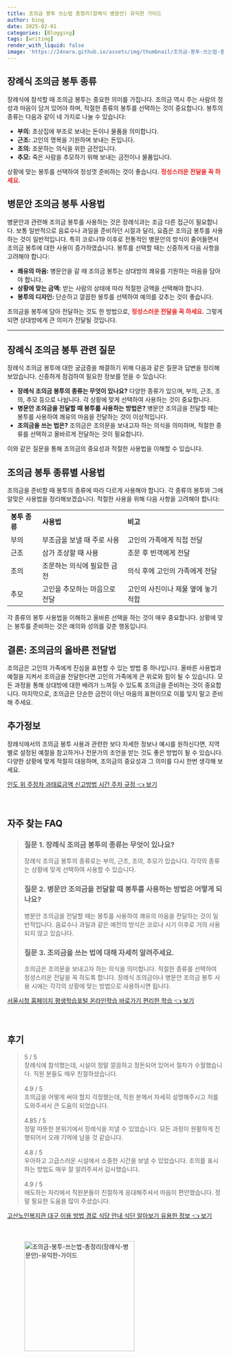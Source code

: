 ```yaml
---
title: 조의금 봉투 쓰는법 총정리(장례식 병문안) 유익한 가이드
author: bing
date: 2025-02-01
categories: [Blogging]
tags: [writing]
render_with_liquid: false
image: 'https://24nara.github.io/assets/img/thumbnail/조의금-봉투-쓰는법-총정리(장례식-병문안)-유익한-가이드.webp'
---
```



<h2 id='장례식_조의금_봉투_종류'>장례식 조의금 봉투 종류</h2>

<p>장례식에 참석할 때 조의금 봉투는 중요한 의미를 가집니다. 조의금 역시 주는 사람의 정성과 마음이 담겨 있어야 하며, 적절한 종류의 봉투를 선택하는 것이 중요합니다. 봉투의 종류는 다음과 같이 네 가지로 나눌 수 있습니다:</p>

<ul>
    <li><b>부의:</b> 초상집에 부조로 보내는 돈이나 물품을 의미합니다.</li>
    <li><b>근조:</b> 고인의 명복을 기원하며 보내는 돈입니다.</li>
    <li><b>조의:</b> 조문하는 의식을 위한 금전입니다.</li>
    <li><b>추모:</b> 죽은 사람을 추모하기 위해 보내는 금전이나 물품입니다.</li>
</ul>

<p>상황에 맞는 봉투를 선택하여 정성껏 준비하는 것이 좋습니다. <b><span style="color: #ee2323;">정성스러운 전달을 꼭 하세요.</span></b></p>

<h2 id='병문안_조의금_봉투_사용법'>병문안 조의금 봉투 사용법</h2>

<p>병문안과 관련해 조의금 봉투를 사용하는 것은 장례식과는 조금 다른 접근이 필요합니다. 보통 일반적으로 음료수나 과일을 준비하던 시절과 달리, 요즘은 조의금 봉투를 사용하는 것이 일반적입니다. 특히 코로나19 이후로 전통적인 병문안의 방식이 줄어들면서 조의금 봉투에 대한 사용이 증가하였습니다. 봉투를 선택할 때는 신중하게 다음 사항을 고려해야 합니다:</p>

<ul>
    <li><b>쾌유의 마음:</b> 병문안을 갈 때 조의금 봉투는 상대방의 쾌유를 기원하는 마음을 담아야 합니다.</li>
    <li><b>상황에 맞는 금액:</b> 받는 사람의 상태에 따라 적절한 금액을 선택해야 합니다.</li>
    <li><b>봉투의 디자인:</b> 단순하고 깔끔한 봉투를 선택하여 예의를 갖추는 것이 좋습니다.</li>
</ul>

<p>조의금을 봉투에 담아 전달하는 것도 한 방법으로, <b><span style="color: #ee2323;">정성스러운 전달을 꼭 하세요.</span></b> 그렇게 되면 상대방에게 큰 의미가 전달될 것입니다.</p>

<hr />

<h2 id='장례식_조의금_봉투_질문'>장례식 조의금 봉투 관련 질문</h2>

<p>장례식 조의금 봉투에 대한 궁금증을 해결하기 위해 다음과 같은 질문과 답변을 정리해보았습니다. 신중하게 점검하여 필요한 정보를 얻을 수 있습니다:</p>

<ul>
    <li><b>장례식 조의금 봉투의 종류는 무엇이 있나요?</b> 다양한 종류가 있으며, 부의, 근조, 조의, 추모 등으로 나뉩니다. 각 상황에 맞게 선택하여 사용하는 것이 중요합니다.</li>
    <li><b>병문안 조의금을 전달할 때 봉투를 사용하는 방법은?</b> 병문안 조의금을 전달할 때는 봉투를 사용하여 쾌유의 마음을 전달하는 것이 이상적입니다.</li>
    <li><b>조의금을 쓰는 법은?</b> 조의금은 조의문을 보내고자 하는 의식을 의미하며, 적절한 종류를 선택하고 올바르게 전달하는 것이 필요합니다.</li>
</ul>

<p>이와 같은 질문을 통해 조의금의 중요성과 적절한 사용법을 이해할 수 있습니다.</p>

<h2 id='조의금_봉투_종류별_사용법'>조의금 봉투 종류별 사용법</h2>

<p>조의금을 준비할 때 봉투의 종류에 따라 다르게 사용해야 합니다. 각 종류의 봉투와 그에 알맞은 사용법을 정리해보겠습니다. 적절한 사용을 위해 다음 사항을 고려해야 합니다:</p>

<table>
    <tr>
        <td><b>봉투 종류</b></td>
        <td><b>사용법</b></td>
        <td><b>비고</b></td>
    </tr>
    <tr>
        <td>부의</td>
        <td>부조금을 보낼 때 주로 사용</td>
        <td>고인의 가족에게 직접 전달</td>
    </tr>
    <tr>
        <td>근조</td>
        <td>삼가 조상할 때 사용</td>
        <td>조문 후 빈객에게 전달</td>
    </tr>
    <tr>
        <td>조의</td>
        <td>조문하는 의식에 필요한 금전</td>
        <td>의식 후에 고인의 가족에게 전달</td>
    </tr>
    <tr>
        <td>추모</td>
        <td>고인을 추모하는 마음으로 전달</td>
        <td>고인의 사진이나 제물 옆에 놓기 적합</td>
    </tr>
</table>

<p>각 종류의 봉투 사용법을 이해하고 올바른 선택을 하는 것이 매우 중요합니다. 상황에 맞는 봉투를 준비하는 것은 예의와 성의를 갖춘 행동입니다.</p>

<h2 id='결론_조의금_올바른_전달법'>결론: 조의금의 올바른 전달법</h2>

<p>조의금은 고인의 가족에게 진심을 표현할 수 있는 방법 중 하나입니다. 올바른 사용법과 예절을 지켜서 조의금을 전달한다면 고인의 가족에게 큰 위로와 힘이 될 수 있습니다. 모든 과정을 통해 상대방에 대한 배려가 느껴질 수 있도록 조의금을 준비하는 것이 중요합니다. 마지막으로, 조의금은 단순한 금전이 아닌 마음의 표현이므로 이를 잊지 말고 준비해 주세요.</p>

<h2 id='추가정보'>추가정보</h2>

<p>장례식에서의 조의금 봉투 사용과 관련한 보다 자세한 정보나 예시를 원하신다면, 지역별로 설정된 예절을 참고하거나 전문가의 조언을 받는 것도 좋은 방법이 될 수 있습니다. 다양한 상황에 맞게 적절히 대응하며, 조의금의 중요성과 그 의미를 다시 한번 생각해 보세요.</p>


<p><a class="click-button" title="인도 위 주정차 과태료금액 신고방법 시간 주차 규정" href="https://24nara.github.io/posts/%EC%9D%B8%EB%8F%84-%EC%9C%84-%EC%A3%BC%EC%A0%95%EC%B0%A8-%EA%B3%BC%ED%83%9C%EB%A3%8C%EA%B8%88%EC%95%A1-%EC%8B%A0%EA%B3%A0%EB%B0%A9%EB%B2%95-%EC%8B%9C%EA%B0%84-%EC%A3%BC%EC%B0%A8-%EA%B7%9C%EC%A0%95/" rel="dofollow">인도 위 주정차 과태료금액 신고방법 시간 주차 규정 👈 보기</a></p><br>
<h2 id='자주_찾는_FAQ'>자주 찾는 FAQ</h2>
<div itemscope="" itemtype="https://schema.org/FAQPage"> 
<blockquote> 
<div itemscope="" itemprop="mainEntity" itemtype="https://schema.org/Question"> 
<h3 itemprop="name">질문 1. 장례식 조의금 봉투의 종류는 무엇이 있나요?</h3> 
<div itemscope="" itemprop="acceptedAnswer" itemtype="https://schema.org/Answer"> 
<span itemprop="text"> 
<p>장례식 조의금 봉투의 종류로는 부의, 근조, 조의, 추모가 있습니다. 각각의 종류는 상황에 맞게 선택하여 사용할 수 있습니다.</p> 
</span> 
</div> 
</div> 

<div itemscope="" itemprop="mainEntity" itemtype="https://schema.org/Question"> 
<h3 itemprop="name">질문 2. 병문안 조의금을 전달할 때 봉투를 사용하는 방법은 어떻게 되나요?</h3> 
<div itemscope="" itemprop="acceptedAnswer" itemtype="https://schema.org/Answer"> 
<span itemprop="text"> 
<p>병문안 조의금을 전달할 때는 봉투를 사용하여 쾌유의 마음을 전달하는 것이 일반적입니다. 음료수나 과일과 같은 예전의 방식은 코로나 시기 이후로 거의 사용되지 않고 있습니다.</p> 
</span> 
</div> 
</div> 

<div itemscope="" itemprop="mainEntity" itemtype="https://schema.org/Question"> 
<h3 itemprop="name">질문 3. 조의금을 쓰는 법에 대해 자세히 알려주세요.</h3> 
<div itemscope="" itemprop="acceptedAnswer" itemtype="https://schema.org/Answer"> 
<span itemprop="text"> 
<p>조의금은 조의문을 보내고자 하는 의식을 의미합니다. 적절한 종류를 선택하여 정성스러운 전달을 꼭 하도록 합니다. 장례식 조의금이나 병문안 조의금 봉투 사용 시에는 각각의 상황에 맞는 방법으로 사용하시면 됩니다.</p> 
</span> 
</div> 
</div> 
</blockquote> 
</div>
<p><a class="click-button" title="서울시청 홈페이지 평생학습포털 온라인학습 바로가기 편리한 학습" href="https://24nara.github.io/posts/%EC%84%9C%EC%9A%B8%EC%8B%9C%EC%B2%AD-%ED%99%88%ED%8E%98%EC%9D%B4%EC%A7%80-%ED%8F%89%EC%83%9D%ED%95%99%EC%8A%B5%ED%8F%AC%ED%84%B8-%EC%98%A8%EB%9D%BC%EC%9D%B8%ED%95%99%EC%8A%B5-%EB%B0%94%EB%A1%9C%EA%B0%80%EA%B8%B0-%ED%8E%B8%EB%A6%AC%ED%95%9C-%ED%95%99%EC%8A%B5/" rel="dofollow">서울시청 홈페이지 평생학습포털 온라인학습 바로가기 편리한 학습 👈 보기</a></p><br>
<h2 id='후기'>후기</h2>
<div itemscope itemtype="https://schema.org/Product">
  <blockquote>
  <div itemprop="review" itemscope itemtype="https://schema.org/Review">
      <div itemprop="reviewRating" itemscope itemtype="https://schema.org/Rating"> <span itemprop="ratingValue">5</span> / <span itemprop="bestRating">5</span> </div>
      <span itemprop="reviewBody">장례식에 참석했는데, 시설이 정말 깔끔하고 정돈되어 있어서 절차가 수월했습니다. 직원 분들도 매우 친절하셨습니다.</span>
  </div>
  <br>
  <div itemprop="review" itemscope itemtype="https://schema.org/Review">
      <div itemprop="reviewRating" itemscope itemtype="https://schema.org/Rating"> <span itemprop="ratingValue">4.9</span> / <span itemprop="bestRating">5</span> </div>
      <span itemprop="reviewBody">조의금을 어떻게 써야 할지 걱정했는데, 직원 분께서 자세히 설명해주시고 저를 도와주셔서 큰 도움이 되었습니다.</span>
  </div>
  <br>
  <div itemprop="review" itemscope itemtype="https://schema.org/Review">
      <div itemprop="reviewRating" itemscope itemtype="https://schema.org/Rating"> <span itemprop="ratingValue">4.85</span> / <span itemprop="bestRating">5</span> </div>
      <span itemprop="reviewBody">정말 따뜻한 분위기에서 장례식을 지낼 수 있었습니다. 모든 과정이 원활하게 진행되어서 오래 기억에 남을 것 같습니다.</span>
  </div>
  <br>
  <div itemprop="review" itemscope itemtype="https://schema.org/Review">
      <div itemprop="reviewRating" itemscope itemtype="https://schema.org/Rating"> <span itemprop="ratingValue">4.8</span> / <span itemprop="bestRating">5</span> </div>
      <span itemprop="reviewBody">우아하고 고급스러운 시설에서 소중한 시간을 보낼 수 있었습니다. 조의를 표시하는 방법도 매우 잘 알려주셔서 감사했습니다.</span>
  </div>
  <br>
  <div itemprop="review" itemscope itemtype="https://schema.org/Review">
      <div itemprop="reviewRating" itemscope itemtype="https://schema.org/Rating"> <span itemprop="ratingValue">4.9</span> / <span itemprop="bestRating">5</span> </div>
      <span itemprop="reviewBody">애도하는 자리에서 직원분들이 친절하게 응대해주셔서 마음이 편안했습니다. 정말 필요한 도움을 많이 주셨습니다.</span>
  </div>
  </blockquote>
</div>
<p><a class="click-button" title="고산노인복지관 대구 이용 방법 경로 식당 안내 식단 알아보기 유용한 정보" href="https://24nara.github.io/posts/%EA%B3%A0%EC%82%B0%EB%85%B8%EC%9D%B8%EB%B3%B5%EC%A7%80%EA%B4%80-%EB%8C%80%EA%B5%AC-%EC%9D%B4%EC%9A%A9-%EB%B0%A9%EB%B2%95-%EA%B2%BD%EB%A1%9C-%EC%8B%9D%EB%8B%B9-%EC%95%88%EB%82%B4-%EC%8B%9D%EB%8B%A8-%EC%95%8C%EC%95%84%EB%B3%B4%EA%B8%B0-%EC%9C%A0%EC%9A%A9%ED%95%9C-%EC%A0%95%EB%B3%B4/" rel="dofollow">고산노인복지관 대구 이용 방법 경로 식당 안내 식단 알아보기 유용한 정보 👈 보기</a></p><br>
<figure class="image"><img src="https://24nara.github.io/assets/img/thumbnail/조의금-봉투-쓰는법-총정리(장례식-병문안)-유익한-가이드.webp" alt="조의금-봉투-쓰는법-총정리(장례식-병문안)-유익한-가이드" width="256" height="256"></figure>